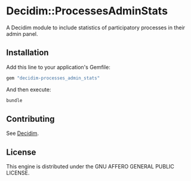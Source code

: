 # Decidim::ProcessesAdminStats

A Decidim module to include statistics of participatory processes in their admin panel.

## Installation

Add this line to your application's Gemfile:

```ruby
gem "decidim-processes_admin_stats"
```

And then execute:

```bash
bundle
```

## Contributing

See [Decidim](https://github.com/decidim/decidim).

## License

This engine is distributed under the GNU AFFERO GENERAL PUBLIC LICENSE.
